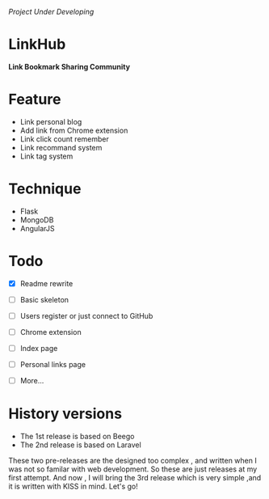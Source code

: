 *Project Under Developing*

# LinkHub

**Link Bookmark Sharing Community**

# Feature

- Link personal blog
- Add link from Chrome extension
- Link click count remember
- Link recommand system
- Link tag system

# Technique

- Flask
- MongoDB
- AngularJS

# Todo

- [X] Readme rewrite
- [ ] Basic skeleton
- [ ] Users register or just connect to GitHub
- [ ] Chrome extension 
- [ ] Index page
- [ ] Personal links page
- [ ] More...


# History versions

- The 1st release is based on Beego
- The 2nd release is based on Laravel

These two pre-releases are the designed too complex , and written when I was not so familar with web development. So these are just releases at my first attempt.
And now , I will bring the 3rd release which is very simple ,and it is written with KISS in mind.
Let's go!